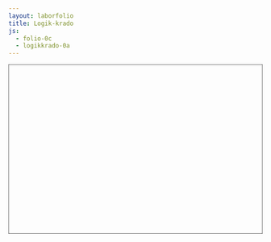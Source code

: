 ```yaml
---
layout: laborfolio
title: Logik-krado
js:
  - folio-0c
  - logikkrado-0a
---
```


<!-- 
https://de.wikipedia.org/wiki/Logikgatter

-->

<script>

lanĉe(() => {
    SVG = new LkSVG(ĝi("#plato"));

    NE = new NEKrado("NE");
    
    KAJ = new KAJKrado("KAJ");   
    SVG.ŝovu(KAJ.g,100,0);

    NKAJ = new NKAJKrado("NKAJ");   
    SVG.ŝovu(NKAJ.g,200,0);

    AŬ = new AŬKrado("AŬ");   
    SVG.ŝovu(AŬ.g,0,100);

    NEK = new NEKKrado("NEK");   
    SVG.ŝovu(NEK.g,100,100);

    XAŬ = new XAŬKrado("XAŬ");   
    SVG.ŝovu(XAŬ.g,200,100);

    EKV = new EKVKrado("EKV");   
    SVG.ŝovu(EKV.g,300,100);

    SVG.svg.append(NE.g,KAJ.g,NKAJ.g,AŬ.g,NEK.g,XAŬ.g,EKV.g);
});

</script>


<svg id="plato"
    version="1.1" 
    xmlns="http://www.w3.org/2000/svg" 
    xmlns:xlink="http://www.w3.org/1999/xlink" width="900" height="600" viewBox="0 0 450 300">
    <rect width="450" height="300" stroke="black" fill="none"/>
</svg>
